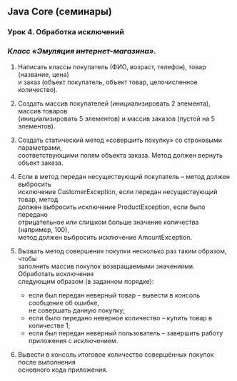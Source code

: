 ## Java Core (семинары)  


### Урок 4. Обработка исключений  


### _Класс «Эмуляция интернет-магазина»._  


1. Написать классы покупатель (ФИО, возраст, телефон), товар (название, цена)  
   и заказ (объект покупатель, объект товар, целочисленное количество).


2. Создать массив покупателей (инициализировать 2 элемента), массив товаров  
   (инициализировать 5 элементов) и массив заказов (пустой на 5 элементов).


3. Создать статический метод «совершить покупку» со строковыми параметрами,  
   соответствующими полям объекта заказа. Метод должен вернуть объект заказа.


4. Если в метод передан несуществующий покупатель – метод должен выбросить  
   исключение CustomerException, если передан несуществующий товар, метод  
   должен выбросить исключение ProductException, если было передано  
   отрицательное или слишком больше значение количества (например, 100),  
   метод должен выбросить исключение AmountException.


5. Вызвать метод совершения покупки несколько раз таким образом, чтобы  
   заполнить массив покупок возвращаемыми значениями. Обработать исключения  
   следующим образом (в заданном порядке):
   - если был передан неверный товар – вывести в консоль сообщение об ошибке,  
     не совершать данную покупку;
   - если было передано неверное количество – купить товар в количестве 1;
   - если был передан неверный пользователь – завершить работу приложения с исключением.
   

6. Вывести в консоль итоговое количество совершённых покупок после выполнения  
   основного кода приложения.